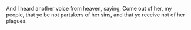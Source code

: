 And I heard another voice from heaven, saying, Come out of her, my people, that ye be not partakers of her sins, and that ye receive not of her plagues.
